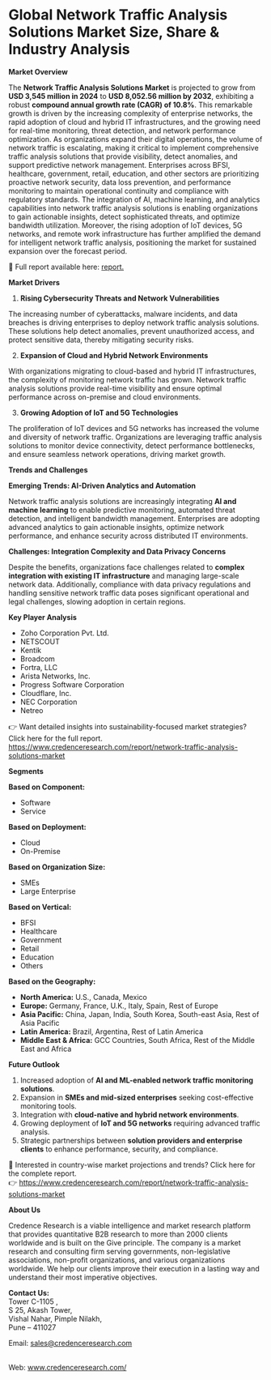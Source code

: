 # Global Network Traffic Analysis Solutions Market Size, Share & Industry Analysis


<p><strong>Market Overview</strong></p>
<p>The <strong>Network Traffic Analysis Solutions Market</strong> is projected to grow from <strong>USD 3,545 million in 2024</strong> to <strong>USD 8,052.56 million by 2032</strong>, exhibiting a robust <strong>compound annual growth rate (CAGR) of 10.8%</strong>. This remarkable growth is driven by the increasing complexity of enterprise networks, the rapid adoption of cloud and hybrid IT infrastructures, and the growing need for real-time monitoring, threat detection, and network performance optimization. As organizations expand their digital operations, the volume of network traffic is escalating, making it critical to implement comprehensive traffic analysis solutions that provide visibility, detect anomalies, and support predictive network management. Enterprises across BFSI, healthcare, government, retail, education, and other sectors are prioritizing proactive network security, data loss prevention, and performance monitoring to maintain operational continuity and compliance with regulatory standards. The integration of AI, machine learning, and analytics capabilities into network traffic analysis solutions is enabling organizations to gain actionable insights, detect sophisticated threats, and optimize bandwidth utilization. Moreover, the rising adoption of IoT devices, 5G networks, and remote work infrastructure has further amplified the demand for intelligent network traffic analysis, positioning the market for sustained expansion over the forecast period.</p>
<p>📌 Full report available here: <a href="https://www.credenceresearch.com/report/network-traffic-analysis-solutions-market">report.</a></p>
<p><strong>Market Drivers</strong></p>
<ol>
<li><strong> Rising Cybersecurity Threats and Network Vulnerabilities</strong></li>
</ol>
<p>The increasing number of cyberattacks, malware incidents, and data breaches is driving enterprises to deploy network traffic analysis solutions. These solutions help detect anomalies, prevent unauthorized access, and protect sensitive data, thereby mitigating security risks.</p>
<ol start="2">
<li><strong> Expansion of Cloud and Hybrid Network Environments</strong></li>
</ol>
<p>With organizations migrating to cloud-based and hybrid IT infrastructures, the complexity of monitoring network traffic has grown. Network traffic analysis solutions provide real-time visibility and ensure optimal performance across on-premise and cloud environments.</p>
<ol start="3">
<li><strong> Growing Adoption of IoT and 5G Technologies</strong></li>
</ol>
<p>The proliferation of IoT devices and 5G networks has increased the volume and diversity of network traffic. Organizations are leveraging traffic analysis solutions to monitor device connectivity, detect performance bottlenecks, and ensure seamless network operations, driving market growth.</p>
<p><strong>Trends and Challenges</strong></p>
<p><strong>Emerging Trends: AI-Driven Analytics and Automation</strong></p>
<p>Network traffic analysis solutions are increasingly integrating <strong>AI and machine learning</strong> to enable predictive monitoring, automated threat detection, and intelligent bandwidth management. Enterprises are adopting advanced analytics to gain actionable insights, optimize network performance, and enhance security across distributed IT environments.</p>
<p><strong>Challenges: Integration Complexity and Data Privacy Concerns</strong></p>
<p>Despite the benefits, organizations face challenges related to <strong>complex integration with existing IT infrastructure</strong> and managing large-scale network data. Additionally, compliance with data privacy regulations and handling sensitive network traffic data poses significant operational and legal challenges, slowing adoption in certain regions.</p>
<p><strong>Key Player Analysis</strong></p>
<ul>
<li>Zoho Corporation Pvt. Ltd.</li>
<li>NETSCOUT</li>
<li>Kentik</li>
<li>Broadcom</li>
<li>Fortra, LLC</li>
<li>Arista Networks, Inc.</li>
<li>Progress Software Corporation</li>
<li>Cloudflare, Inc.</li>
<li>NEC Corporation</li>
<li>Netreo</li>
</ul>
<p>👉 Want detailed insights into sustainability-focused market strategies? Click here for the full report. <a href="https://www.credenceresearch.com/report/network-traffic-analysis-solutions-market">https://www.credenceresearch.com/report/network-traffic-analysis-solutions-market</a></p>
<p><strong>Segments</strong></p>
<p><strong>Based on Component:</strong></p>
<ul>
<li>Software</li>
<li>Service</li>
</ul>
<p><strong>Based on Deployment:</strong></p>
<ul>
<li>Cloud</li>
<li>On-Premise</li>
</ul>
<p><strong>Based on Organization Size:</strong></p>
<ul>
<li>SMEs</li>
<li>Large Enterprise</li>
</ul>
<p><strong>Based on Vertical:</strong></p>
<ul>
<li>BFSI</li>
<li>Healthcare</li>
<li>Government</li>
<li>Retail</li>
<li>Education</li>
<li>Others</li>
</ul>
<p><strong>Based on the Geography:</strong></p>
<ul>
<li><strong>North America:</strong> U.S., Canada, Mexico</li>
<li><strong>Europe:</strong> Germany, France, U.K., Italy, Spain, Rest of Europe</li>
<li><strong>Asia Pacific:</strong> China, Japan, India, South Korea, South-east Asia, Rest of Asia Pacific</li>
<li><strong>Latin America:</strong> Brazil, Argentina, Rest of Latin America</li>
<li><strong>Middle East &amp; Africa:</strong> GCC Countries, South Africa, Rest of the Middle East and Africa</li>
</ul>
<p><strong>Future Outlook</strong></p>
<ol>
<li>Increased adoption of <strong>AI and ML-enabled network traffic monitoring solutions</strong>.</li>
<li>Expansion in <strong>SMEs and mid-sized enterprises</strong> seeking cost-effective monitoring tools.</li>
<li>Integration with <strong>cloud-native and hybrid network environments</strong>.</li>
<li>Growing deployment of <strong>IoT and 5G networks</strong> requiring advanced traffic analysis.</li>
<li>Strategic partnerships between <strong>solution providers and enterprise clients</strong> to enhance performance, security, and compliance.</li>
</ol>
<p>📌 Interested in country-wise market projections and trends? Click here for the complete report.<br /> 👉 <a href="https://www.credenceresearch.com/report/network-traffic-analysis-solutions-market">https://www.credenceresearch.com/report/network-traffic-analysis-solutions-market</a></p>
<p><strong>About Us</strong></p>
<p>Credence Research is a viable intelligence and market research platform that provides quantitative B2B research to more than 2000 clients worldwide and is built on the Give principle. The company is a market research and consulting firm serving governments, non-legislative associations, non-profit organizations, and various organizations worldwide. We help our clients improve their execution in a lasting way and understand their most imperative objectives.</p>
<p><strong>Contact Us:</strong><br /> Tower C-1105 ,<br /> S 25, Akash Tower,<br /> Vishal Nahar, Pimple Nilakh,<br /> Pune &ndash; 411027</p>
<p>Email: <a href="mailto:sales@credenceresearch.com">sales@credenceresearch.com</a></p>
<p><br /> Web: <a href="http://www.credenceresearch.com/">www.credenceresearch.com/</a></p>
